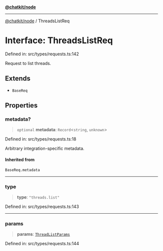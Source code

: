[**@chatkit/node**](../README.md)

***

[@chatkit/node](../README.md) / ThreadsListReq

# Interface: ThreadsListReq

Defined in: src/types/requests.ts:142

Request to list threads.

## Extends

- `BaseReq`

## Properties

### metadata?

> `optional` **metadata**: `Record`\<`string`, `unknown`\>

Defined in: src/types/requests.ts:18

Arbitrary integration-specific metadata.

#### Inherited from

`BaseReq.metadata`

***

### type

> **type**: `"threads.list"`

Defined in: src/types/requests.ts:143

***

### params

> **params**: [`ThreadListParams`](ThreadListParams.md)

Defined in: src/types/requests.ts:144
